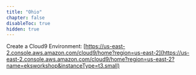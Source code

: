 ```yaml
---
title: "Ohio"
chapter: false
disableToc: true
hidden: true
---
```


Create a Cloud9 Environment: [https://us-east-2.console.aws.amazon.com/cloud9/home?region=us-east-2](https://us-east-2.console.aws.amazon.com/cloud9/home?region=us-east-2?name=eksworkshop&instanceType=t3.small)
